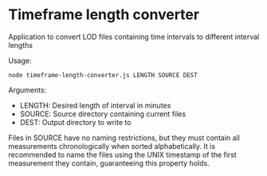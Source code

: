 # Timeframe length converter
Application to convert LOD files containing time intervals to different interval lengths

Usage:
```
node timeframe-length-converter.js LENGTH SOURCE DEST
```

Arguments:
- LENGTH: Desired length of interval in minutes
- SOURCE: Source directory containing current files
- DEST: Output directory to write to

Files in SOURCE have no naming restrictions, but they must contain all
measurements chronologically when sorted alphabetically. It is recommended
to name the files using the UNIX timestamp of the first measurement they contain,
guaranteeing this property holds.
